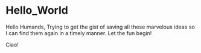 # Hello_World

Hello Humands,
Trying to get the gist of saving all these marvelous ideas so I can find them again in a timely manner. 
Let the fun begin!

Ciao!
